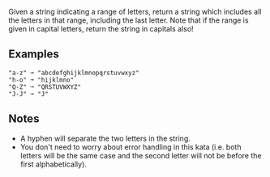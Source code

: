 Given a string indicating a range of letters, return a string which includes all the letters in that range, including the last letter.
Note that if the range is given in capital letters, return the string in capitals also!

## Examples
```
"a-z" ➞ "abcdefghijklmnopqrstuvwxyz"
"h-o" ➞ "hijklmno"
"Q-Z" ➞ "QRSTUVWXYZ"
"J-J" ➞ "J"
```

## Notes
- A hyphen will separate the two letters in the string.
- You don't need to worry about error handling in this kata (i.e. both letters will be the same case and the second letter will not be before the first alphabetically).
